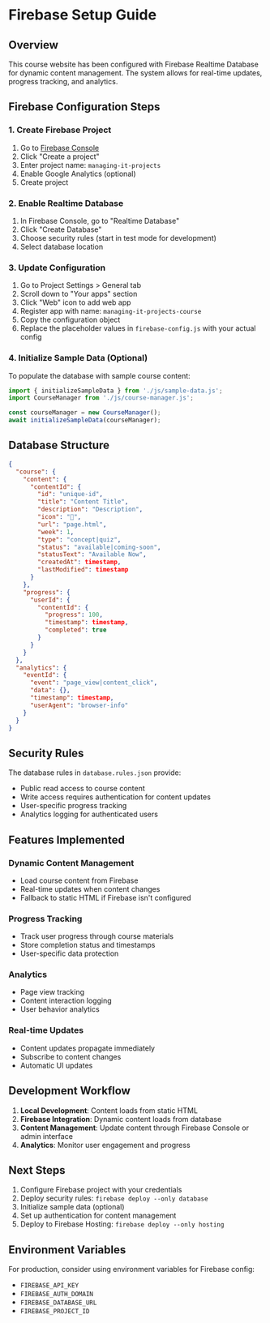 # Firebase Setup Guide

## Overview
This course website has been configured with Firebase Realtime Database for dynamic content management. The system allows for real-time updates, progress tracking, and analytics.

## Firebase Configuration Steps

### 1. Create Firebase Project
1. Go to [Firebase Console](https://console.firebase.google.com/)
2. Click "Create a project" 
3. Enter project name: `managing-it-projects`
4. Enable Google Analytics (optional)
5. Create project

### 2. Enable Realtime Database
1. In Firebase Console, go to "Realtime Database"
2. Click "Create Database"
3. Choose security rules (start in test mode for development)
4. Select database location

### 3. Update Configuration
1. Go to Project Settings > General tab
2. Scroll down to "Your apps" section
3. Click "Web" icon to add web app
4. Register app with name: `managing-it-projects-course`
5. Copy the configuration object
6. Replace the placeholder values in `firebase-config.js` with your actual config

### 4. Initialize Sample Data (Optional)
To populate the database with sample course content:

```javascript
import { initializeSampleData } from './js/sample-data.js';
import CourseManager from './js/course-manager.js';

const courseManager = new CourseManager();
await initializeSampleData(courseManager);
```

## Database Structure

```json
{
  "course": {
    "content": {
      "contentId": {
        "id": "unique-id",
        "title": "Content Title",
        "description": "Description",
        "icon": "🎯",
        "url": "page.html",
        "week": 1,
        "type": "concept|quiz",
        "status": "available|coming-soon",
        "statusText": "Available Now",
        "createdAt": timestamp,
        "lastModified": timestamp
      }
    },
    "progress": {
      "userId": {
        "contentId": {
          "progress": 100,
          "timestamp": timestamp,
          "completed": true
        }
      }
    }
  },
  "analytics": {
    "eventId": {
      "event": "page_view|content_click",
      "data": {},
      "timestamp": timestamp,
      "userAgent": "browser-info"
    }
  }
}
```

## Security Rules
The database rules in `database.rules.json` provide:
- Public read access to course content
- Write access requires authentication for content updates
- User-specific progress tracking
- Analytics logging for authenticated users

## Features Implemented

### Dynamic Content Management
- Load course content from Firebase
- Real-time updates when content changes
- Fallback to static HTML if Firebase isn't configured

### Progress Tracking
- Track user progress through course materials
- Store completion status and timestamps
- User-specific data protection

### Analytics
- Page view tracking
- Content interaction logging
- User behavior analytics

### Real-time Updates
- Content updates propagate immediately
- Subscribe to content changes
- Automatic UI updates

## Development Workflow

1. **Local Development**: Content loads from static HTML
2. **Firebase Integration**: Dynamic content loads from database
3. **Content Management**: Update content through Firebase Console or admin interface
4. **Analytics**: Monitor user engagement and progress

## Next Steps

1. Configure Firebase project with your credentials
2. Deploy security rules: `firebase deploy --only database`
3. Initialize sample data (optional)
4. Set up authentication for content management
5. Deploy to Firebase Hosting: `firebase deploy --only hosting`

## Environment Variables
For production, consider using environment variables for Firebase config:
- `FIREBASE_API_KEY`
- `FIREBASE_AUTH_DOMAIN`
- `FIREBASE_DATABASE_URL`
- `FIREBASE_PROJECT_ID`
